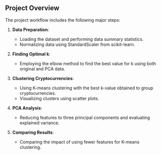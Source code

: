## Project Overview

The project workflow includes the following major steps:

1. **Data Preparation**:
   - Loading the dataset and performing data summary statistics.
   - Normalizing data using StandardScaler from scikit-learn.

2. **Finding Optimal k**:
   - Employing the elbow method to find the best value for k using both original and PCA data.

3. **Clustering Cryptocurrencies**:
   - Using K-means clustering with the best k-value obtained to group cryptocurrencies.
   - Visualizing clusters using scatter plots.

4. **PCA Analysis**:
   - Reducing features to three principal components and evaluating explained variance.

5. **Comparing Results**:
   - Comparing the impact of using fewer features for K-means clustering.



